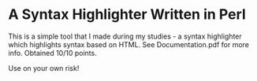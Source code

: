 # A Syntax Highlighter Written in Perl

This is a simple tool that I made during my studies - a syntax highlighter
which highlights syntax based on HTML. See Documentation.pdf for more info.
Obtained 10/10 points.

Use on your own risk!
